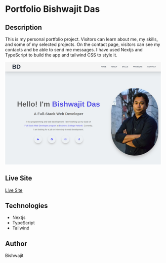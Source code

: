 # Portfolio Bishwajit Das

## Description

This is my personal portfolio project. Visitors can learn about me, my skills, and some of my selected projects. On the contact page, visitors can see my contacts and be able to send me messages. I have used Nextjs and TypeScript to build the app and tailwind CSS to style it.

<img src="public/projects_imgs/portfolio_nextjs.png" alt="project schreen short"/>

## Live Site

<a href="https://bisso-portfolio.vercel.app/" target="_blanck">Live Site</a>

## Technologies

- Nextjs
- TypeScript
- Tailwind

## Author

Bishwajit
